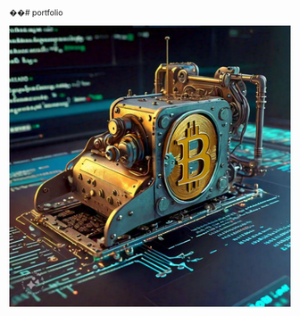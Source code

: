 ��#   p o r t f o l i o 

![](https://raw.githubusercontent.com/Sudhir878786/portfolio/Sudhir/img/portfolio/bitcoin.jpg)
 
 
